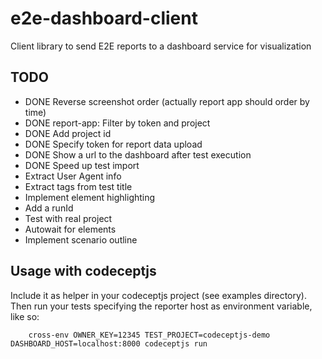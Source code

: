 e2e-dashboard-client
====================

Client library to send E2E reports to a dashboard service for visualization

## TODO

- DONE Reverse screenshot order (actually report app should order by time)
- DONE report-app: Filter by token and project
- DONE Add project id
- DONE Specify token for report data upload
- DONE Show a url to the dashboard after test execution
- DONE Speed up test import
- Extract User Agent info
- Extract tags from test title
- Implement element highlighting
- Add a runId
- Test with real project
- Autowait for elements
- Implement scenario outline


## Usage with codeceptjs

Include it as helper in your codeceptjs project (see examples directory). Then run your tests
specifying the reporter host as environment variable, like so:

```
    cross-env OWNER_KEY=12345 TEST_PROJECT=codeceptjs-demo DASHBOARD_HOST=localhost:8000 codeceptjs run
```